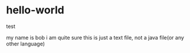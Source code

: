 # hello-world
test

my name is bob
i am quite sure this is just a text file, not a java file(or any other language)
